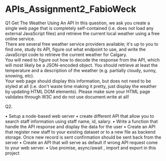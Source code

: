# APIs_Assignment2_FabioWeck

Q1
Get The Weather Using An API
In this question, we ask you create a single web page that is completely self-contained (i.e. does not load any external JavaScript files) 
and retrieve the current local weather using a free online service.  
There are several free weather service providers available; 
it's up to you to find one, study its API, figure out what endpoint to use, and write the JavaScript code to retrieve the current weather for Calgary.  
You will need to figure out how to decode the response from the API, which will most likely be a JSON-encoded object. 
You should retrieve at least the temperature and a description of the weather (e.g. partially cloudy, sunny, snowing, etc).  
Your web page should display this information, but does not need to be styled at all (i.e. don't waste time making it pretty, 
just display the weather by updating HTML DOM elements).  Please make sure your HTML page validates through W3C and do not use document.write at all!

Q2.

•	Setup a node-based web server 
•	create different API that allow you to search staff information using staff name, id, salary. 
•	Write a function that handle the API response and display the data for the user
•	Create an API that register new staff to your existing dataset or to a new file as backend storage. 
Once new record is sent confirmation should be sent back from the server
•	Create an API that will serve as default if wrong API request come to your web server.
•	Use promise, async/await , import and export in this project
